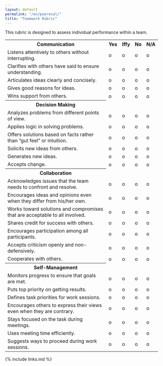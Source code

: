 ```yaml
---
layout: default
permalink: "/en/peereval/"
title: "Teamwork Rubric"
---
```


This rubric is designed to assess individual performance within a
team.

<table>
<tr>
<th>Communication</th>
<th>Yes</th>
<th>Iffy</th>
<th>No</th>
<th>N/A</th>
</tr>
<tr>
<td>Listens attentively to others without interrupting.</td>
<td>o</td>
<td>o</td>
<td>o</td>
<td>o</td>
</tr>
<tr>
<td>Clarifies with others have said to ensure understanding.</td>
<td>o</td>
<td>o</td>
<td>o</td>
<td>o</td>
</tr>
<tr>
<td>Articulates ideas clearly and concisely.</td>
<td>o</td>
<td>o</td>
<td>o</td>
<td>o</td>
</tr>
<tr>
<td>Gives good reasons for ideas.</td>
<td>o</td>
<td>o</td>
<td>o</td>
<td>o</td>
</tr>
<tr>
<td>Wins support from others.</td>
<td>o</td>
<td>o</td>
<td>o</td>
<td>o</td>
</tr>
<tr>
<th>Decision Making</th>
<td></td>
<td></td>
<td></td>
<td></td>
</tr>
<tr>
<td>Analyzes problems from different points of view.</td>
<td>o</td>
<td>o</td>
<td>o</td>
<td>o</td>
</tr>
<tr>
<td>Applies logic in solving problems.</td>
<td>o</td>
<td>o</td>
<td>o</td>
<td>o</td>
</tr>
<tr>
<td>Offers solutions based on facts rather than “gut feel” or intuition.</td>
<td>o</td>
<td>o</td>
<td>o</td>
<td>o</td>
</tr>
<tr>
<td>Solicits new ideas from others.</td>
<td>o</td>
<td>o</td>
<td>o</td>
<td>o</td>
</tr>
<tr>
<td>Generates new ideas.</td>
<td>o</td>
<td>o</td>
<td>o</td>
<td>o</td>
</tr>
<tr>
<td>Accepts change.</td>
<td>o</td>
<td>o</td>
<td>o</td>
<td>o</td>
</tr>
<tr>
<th>Collaboration</th>
<td></td>
<td></td>
<td></td>
<td></td>
</tr>
<tr>
<td>Acknowledges issues that the team needs to confront and resolve.</td>
<td>o</td>
<td>o</td>
<td>o</td>
<td>o</td>
</tr>
<tr>
<td>Encourages ideas and opinions even when they differ from his/her own.</td>
<td>o</td>
<td>o</td>
<td>o</td>
<td>o</td>
</tr>
<tr>
<td>Works toward solutions and compromises that are acceptable to all involved.</td>
<td>o</td>
<td>o</td>
<td>o</td>
<td>o</td>
</tr>
<tr>
<td>Shares credit for success with others.</td>
<td>o</td>
<td>o</td>
<td>o</td>
<td>o</td>
</tr>
<tr>
<td>Encourages participation among all participants.</td>
<td>o</td>
<td>o</td>
<td>o</td>
<td>o</td>
</tr>
<tr>
<td>Accepts criticism openly and non-defensively.</td>
<td>o</td>
<td>o</td>
<td>o</td>
<td>o</td>
</tr>
<tr>
<td>Cooperates with others.</td>
<td>o</td>
<td>o</td>
<td>o</td>
<td>o</td>
</tr>
<tr>
<th>Self-Management</th>
<td></td>
<td></td>
<td></td>
<td></td>
</tr>
<tr>
<td>Monitors progress to ensure that goals are met.</td>
<td>o</td>
<td>o</td>
<td>o</td>
<td>o</td>
</tr>
<tr>
<td>Puts top priority on getting results.</td>
<td>o</td>
<td>o</td>
<td>o</td>
<td>o</td>
</tr>
<tr>
<td>Defines task priorities for work sessions.</td>
<td>o</td>
<td>o</td>
<td>o</td>
<td>o</td>
</tr>
<tr>
<td>Encourages others to express their views even when they are contrary.</td>
<td>o</td>
<td>o</td>
<td>o</td>
<td>o</td>
</tr>
<tr>
<td>Stays focused on the task during meetings.</td>
<td>o</td>
<td>o</td>
<td>o</td>
<td>o</td>
</tr>
<tr>
<td>Uses meeting time efficiently.</td>
<td>o</td>
<td>o</td>
<td>o</td>
<td>o</td>
</tr>
<tr>
<td>Suggests ways to proceed during work sessions.</td>
<td>o</td>
<td>o</td>
<td>o</td>
<td>o</td>
</tr>
</table>

{% include links.md %}
